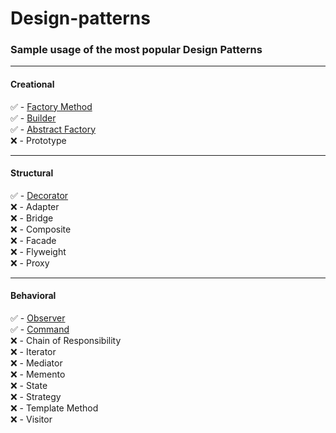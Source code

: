 
# Design-patterns

### Sample usage of the most popular Design Patterns
<hr>

#### Creational
✅ -  [Factory Method](https://github.com/vicardo11/design-patterns/tree/master/FactoryMethod)\
✅ -  [Builder](https://github.com/vicardo11/design-patterns/tree/master/Builder)\
✅ -  [Abstract Factory](https://github.com/vicardo11/design-patterns/tree/master/AbstractFactory)\
❌ -  Prototype
<hr>

#### Structural
✅ - [Decorator](https://github.com/vicardo11/design-patterns/tree/master/Decorator)\
❌ - Adapter\
❌ - Bridge\
❌ - Composite\
❌ - Facade\
❌ - Flyweight\
❌ - Proxy
<hr>


#### Behavioral
✅ - [Observer](https://github.com/vicardo11/design-patterns/tree/master/Observer)\
✅ - [Command](https://github.com/vicardo11/design-patterns/tree/master/Command)\
❌ - Chain of Responsibility\
❌ - Iterator\
❌ - Mediator\
❌ - Memento\
❌ - State\
❌ - Strategy\
❌ - Template Method\
❌ - Visitor


